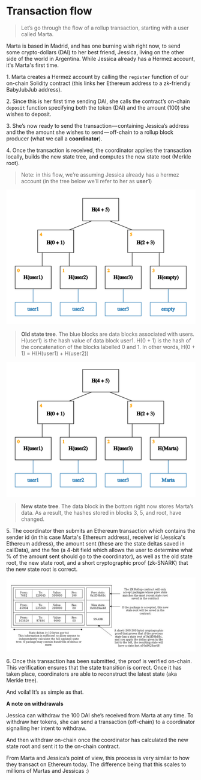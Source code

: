 # Transaction flow

> Let’s go through the flow of a rollup transaction, starting with a user called Marta.

Marta is based in Madrid, and has one burning wish right now, to send some crypto-dollars (DAI) to her best friend, Jessica, living on the other side of the world in Argentina. While Jessica already has a Hermez account, it's Marta's first time.

1\. Marta creates a Hermez account by calling the `register` function of our on-chain Solidity contract (this links her Ethereum address to a zk-friendly BabyJubJub address).

2\. Since this is her first time sending DAI, she calls the contract’s on-chain `deposit` function specifying both the token (DAI) and the amount (100) she wishes to deposit.

3\. She’s now ready to send the transaction — containing Jessica’s address and the the amount she wishes to send — off-chain to a rollup block producer (what we call a **coordinator**).

4\. Once the transaction is received, the coordinator applies the transaction locally, builds the new state tree, and computes the new state root (Merkle root).

> Note: in this flow, we’re assuming Jessica already has a hermez account (in the tree below we’ll refer to her as **user1**)

![](merkletree0.png)

> **Old state tree**. The blue blocks are data blocks associated with users. H(user1) is the hash value of data block user1. H(0 + 1) is the hash of the concatenation of the blocks labelled 0 and 1. In other words, H(0 + 1) = H(H(user1) + H(user2))

![](merkletree1.png)

> **New state tree**. The data block in the bottom right now stores Marta’s data. As a result, the hashes stored in blocks 3, 5, and root, have changed.

5\. The coordinator then submits an Ethereum transaction which contains the sender id (in this case Marta's Ethereum address), receiver id (Jessica's Ethereum address), the amount sent (these are the state deltas saved in callData), and the fee (a 4-bit field which allows the user to determine what % of the amount sent should go to the coordinator), as well as the old state root, the new state root, and a short cryptographic proof (zk-SNARK) that the new state root is correct.

![](block-table.jpg)

6\. Once this transaction has been submitted, the proof is verified on-chain. This verification ensures that the state transition is correct. Once it has taken place, coordinators are able to reconstruct the latest state (aka Merkle tree).

And voila! It’s as simple as that.

**A note on withdrawals**

Jessica can withdraw the 100 DAI she’s received from Marta at any time. To withdraw her tokens, she can send a transaction (off-chain) to a coordinator signalling her intent to withdraw.

And then withdraw on-chain once the coordinator has calculated the new state root and sent it to the on-chain contract.

From Marta and Jessica’s point of view, this process is very similar to how they transact on Ethereum today. The difference being that this scales to millions of Martas and Jessicas :)

